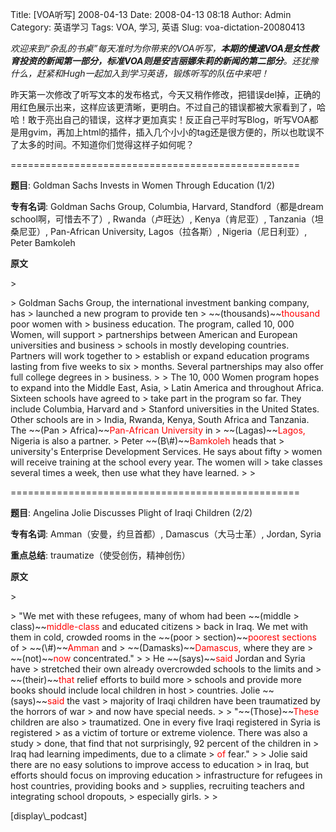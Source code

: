 Title: [VOA听写] 2008-04-13
Date: 2008-04-13 08:18
Author: Admin
Category: 英语学习
Tags: VOA, 学习, 英语
Slug: voa-dictation-20080413

*欢迎来到“杂乱的书桌”每天准时为你带来的VOA听写，**本期的慢速VOA是女性教育投资的新闻第一部分，标准VOA则是安吉丽娜朱莉的新闻的第二部分**。还犹豫什么，赶紧和Hugh一起加入到学习英语，锻炼听写的队伍中来吧！*

</p>

昨天第一次修改了听写文本的发布格式，今天又稍作修改，把错误del掉，正确的用红色展示出来，这样应该更清晰，更明白。不过自己的错误都被大家看到了，哈哈！敢于亮出自己的错误，这样才更加真实！反正自己平时写Blog，听写VOA都是用gvim，再加上html的插件，插入几个小小的tag还是很方便的，所以也耽误不了太多的时间。不知道你们觉得这样子如何呢？

</p>
==================================================

**题目**: Goldman Sachs Invests in Women Through Education (1/2)

</p>

**专有名词**: Goldman Sachs Group, Columbia, Harvard,
Standford（都是dream school啊，可惜去不了）, Rwanda（卢旺达）, Kenya（肯尼亚）,
Tanzania（坦桑尼亚）, Pan-African University, Lagos（拉各斯）,
Nigeria（尼日利亚）, Peter Bamkoleh

</p>

**原文**

<p>
> </p>
> Goldman Sachs Group, the international investment banking company, has
> launched a new program to provide ten
> ~~(thousands)~~<font color="red">thousand</font> poor women with
> business education. The program, called 10, 000 Women, will support
> partnerships between American and European universities and business
> schools in mostly developing countries. Partners will work together to
> establish or expand education programs lasting from five weeks to six
> months. Several partnerships may also offer full college degrees in
> business.
>
> The 10, 000 Women program hopes to expand into the Middle East, Asia,
> Latin America and throughout Africa. Sixteen schools have agreed to
> take part in the program so far. They include Columbia, Harvard and
> Stanford universities in the United States. Other schools are in
> India, Rwanda, Kenya, South Africa and Tanzania. The ~~(Pan
> Africa)~~<font color="red">Pan-African University</font> in
> ~~(Lagas)~~<font color="red">Lagos,</font> Nigeria is also a partner.
> Peter ~~(B\#)~~<font color="red">Bamkoleh</font> heads that
> university's Enterprise Development Services. He says about fifty
> women will receive training at the school every year. The women will
> take classes several times a week, then use what they have learned.
>
> <p>

</p>
==================================================

**题目**: Angelina Jolie Discusses Plight of Iraqi Children (2/2)

</p>

**专有名词**: Amman（安曼，约旦首都）, Damascus（大马士革）, Jordan, Syria

</p>

**重点总结**: traumatize（使受创伤，精神创伤）

</p>

**原文**

<p>
> </p>
> "We met with these refugees, many of whom had been ~~(middle
> class)~~<font color="red">middle-class</font> and educated citizens
> back in Iraq. We met with them in cold, crowded rooms in the ~~(poor
> section)~~<font color="red">poorest sections</font> of
> ~~(\#)~~<font color="red">Amman</font> and
> ~~(Damasks)~~<font color="red">Damascus,</font> where they are
> ~~(not)~~<font color="red">now</font> concentrated."
>
> He ~~(says)~~<font color="red">said</font> Jordan and Syria have
> stretched their own already overcrowded schools to the limits and
> ~~(their)~~<font color="red">that</font> relief efforts to build more
> schools and provide more books should include local children in host
> countries. Jolie ~~(says)~~<font color="red">said</font> the vast
> majority of Iraqi children have been traumatized by the horrors of war
> and now have special needs.
>
> "~~(Those)~~<font color="red">These</font> children are also
> traumatized. One in every five Iraqi registered in Syria is registered
> as a victim of torture or extreme violence. There was also a study
> done, that find that not surprisingly, 92 percent of the children in
> Iraq had learning impediments, due to a climate
> <font color="red">of</font> fear."
>
> Jolie said there are no easy solutions to improve access to education
> in Iraq, but efforts should focus on improving education
> infrastructure for refugees in host countries, providing books and
> supplies, recruiting teachers and integrating school dropouts,
> especially girls.
>
> <p>

</p>
[display\_podcast]

